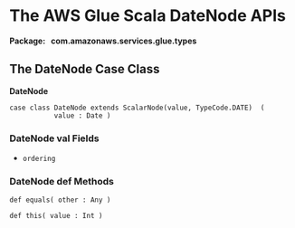 # The AWS Glue Scala DateNode APIs<a name="glue-etl-scala-apis-glue-types-datenode"></a>

**Package:   com\.amazonaws\.services\.glue\.types**

## The DateNode Case Class<a name="glue-etl-scala-apis-glue-types-datenode-case-class"></a>

 **DateNode**

```
case class DateNode extends ScalarNode(value, TypeCode.DATE)  (
           value : Date )
```

### DateNode val Fields<a name="glue-etl-scala-apis-glue-types-datenode-case-class-vals"></a>
+ `ordering`

### DateNode def Methods<a name="glue-etl-scala-apis-glue-types-datenode-case-class-defs"></a>

```
def equals( other : Any )
```

```
def this( value : Int )
```